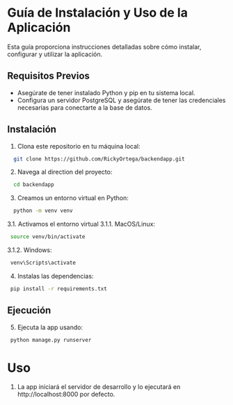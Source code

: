# Guía de Instalación y Uso de la Aplicación

Esta guía proporciona instrucciones detalladas sobre cómo instalar, configurar y utilizar la aplicación.

## Requisitos Previos

- Asegúrate de tener instalado Python y pip en tu sistema local.
- Configura un servidor PostgreSQL y asegúrate de tener las credenciales necesarias para conectarte a la base de datos.

## Instalación

1. Clona este repositorio en tu máquina local:
```bash
  git clone https://github.com/RickyOrtega/backendapp.git
```

2. Navega al direction del proyecto:   
```bash
  cd backendapp
```

3. Creamos un entorno virtual en Python:
```bash
  python -m venv venv
```
3.1. Activamos el entorno virtual
3.1.1. MacOS/Linux:
```bash
 source venv/bin/activate
```
3.1.2. Windows:
```bash
 venv\Scripts\activate
```

4. Instalas las dependencias:
```bash
 pip install -r requirements.txt
```

## Ejecución

5. Ejecuta la app usando:
```bash
 python manage.py runserver
```

# Uso

1. La app iniciará el servidor de desarrollo y lo ejecutará en http://localhost:8000 por defecto.
